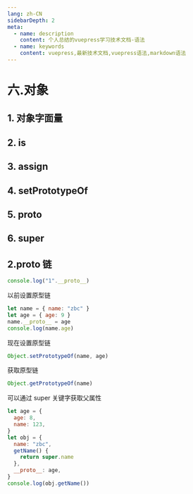 ```yaml
---
lang: zh-CN
sidebarDepth: 2
meta:
  - name: description
    content: 个人总结的vuepress学习技术文档-语法
  - name: keywords
    content: vuepress,最新技术文档,vuepress语法,markdown语法
---
```


# 六.对象

## 1. 对象字面量

## 2. is

## 3. assign

## 4. setPrototypeOf

## 5. proto

## 6. super


## 2.**proto** 链

```js
console.log("1".__proto__)
```

以前设置原型链

```js
let name = { name: "zbc" }
let age = { age: 9 }
name.__proto__ = age
console.log(name.age)
```

现在设置原型链

```js
Object.setPrototypeOf(name, age)
```

获取原型链

```js
Object.getPrototypeOf(name)
```

可以通过 super 关键字获取父属性

```js
let age = {
  age: 8,
  name: 123,
}
let obj = {
  name: "zbc",
  getName() {
    return super.name
  },
  __proto__: age,
}
console.log(obj.getName())
```
